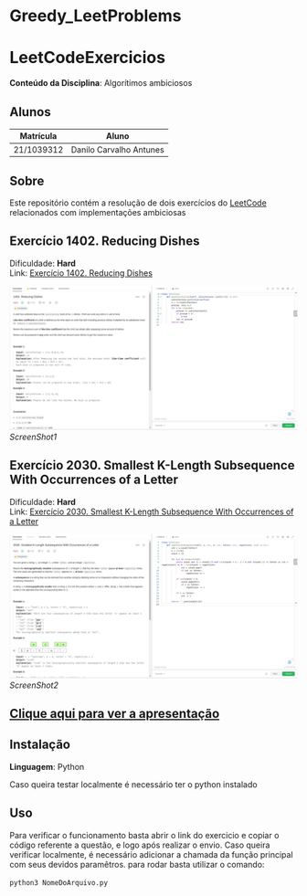 # Greedy_LeetProblems

# LeetCodeExercicios

**Conteúdo da Disciplina**: Algorítimos ambiciosos<br>

## Alunos
|Matrícula | Aluno |
| -- | -- |
| 21/1039312| Danilo Carvalho Antunes |

## Sobre 
Este repositório contém a resolução de dois exercícios do [LeetCode](https://leetcode.com/) relacionados com implementações ambiciosas 

## Exercício 1402. Reducing Dishes

Dificuldade: **Hard <br>**
Link: [Exercício 1402. Reducing Dishes](https://leetcode.com/problems/reducing-dishes/)

![ScreenShot](imgs/Screenshot1.jpeg)_ScreenShot1_

## Exercício 2030. Smallest K-Length Subsequence With Occurrences of a Letter

Dificuldade: **Hard <br>**
Link: [Exercício 2030. Smallest K-Length Subsequence With Occurrences of a Letter](https://leetcode.com/problems/smallest-k-length-subsequence-with-occurrences-of-a-letter/)

![ScreenShot](imgs/Screenshot2.jpeg)_ScreenShot2_

## [Clique aqui para ver a apresentação](https://youtu.be/J1sCPfsVsQc)

## Instalação 
**Linguagem**: Python<br>

Caso queira testar localmente é necessário ter o python instalado
## Uso 
Para verificar o funcionamento basta abrir o link do exercicio e copiar o código referente a questão, e logo após realizar o envio. Caso queira verificar localmente, é necessário adicionar a chamada da função principal com seus devidos paramêtros. para rodar basta utilizar o comando:

`python3 NomeDoArquivo.py`